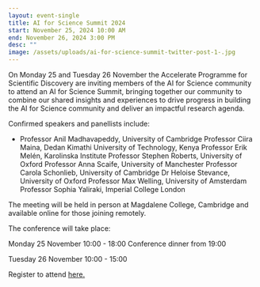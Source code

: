 ```yaml
---
layout: event-single
title: AI for Science Summit 2024
start: November 25, 2024 10:00 AM
end: November 26, 2024 3:00 PM
desc: ""
image: /assets/uploads/ai-for-science-summit-twitter-post-1-.jpg
---
```

On Monday 25 and Tuesday 26 November  the Accelerate Programme for Scientific Discovery are inviting members of the AI for Science community to attend an AI for Science Summit, bringing together our community to combine our shared insights and experiences to drive progress in building the AI for Science community and deliver an impactful research agenda.

Confirmed speakers and panellists include:

* Professor Anil Madhavapeddy, University of Cambridge
  Professor Ciira Maina, Dedan Kimathi University of Technology, Kenya
  Professor Erik Melén, Karolinska Institute
  Professor Stephen Roberts, University of Oxford
  Professor Anna Scaife, University of Manchester
  Professor Carola Schonlieb, University of Cambridge
  Dr Heloise Stevance, University of Oxford
  Professor Max Welling, University of Amsterdam
  Professor Sophia Yaliraki, Imperial College London

The meeting will be held in person at Magdalene College, Cambridge and available online for those joining remotely. 

The conference will take place: 

Monday 25 November 10:00 - 18:00
Conference dinner from 19:00

Tuesday 26 November 10:00 - 15:00

R﻿egister to attend [here. ](https://forms.office.com/Pages/ResponsePage.aspx?id=RQSlSfq9eUut41R7TzmG6SaVOxbmBOdAg9GzbnrB5IRUOU83MVQ0ODBFTTlOUTJDNTNPWUlQSkw1Vy4u)